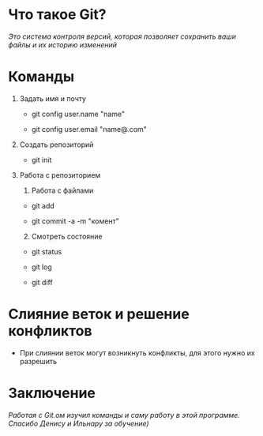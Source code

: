 # Что такое Git?

*Это система контроля версий, которая позволяет сохранить ваши файлы и их историю изменений*

# Команды

1. Задать имя и почту

     * git config user.name "name"

     * git config user.email "name@.com"

2. Создать репозиторий

     * git init

3. Работа с репозиторием

    1. Работа с файлами

     * git add

     * git commit -a -m "комент"

    2. Смотреть состояние

     * git status

     * git log

     * git diff


# Слияние веток и решение конфликтов


* При слиянии веток могут возникнуть конфликты, для этого  нужно их разрешить

# Заключение

*Работая с Git.ом изучил команды и саму работу в этой программе. Спасибо Денису и Ильнару за обучение)*